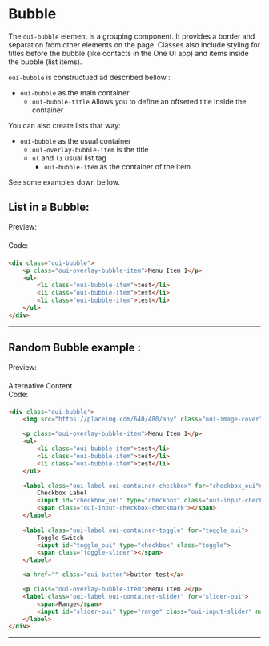 # Bubble

The `oui-bubble` element is a grouping component. It provides a border and separation from other elements on the page.
Classes also include styling for titles before the bubble (like contacts in the One UI app) and items inside the bubble (list items).

`oui-bubble` is constructued ad described bellow :
 - `oui-bubble` as the main container
    - `oui-bubble-title` Allows you to define an offseted title inside the container


You can also create lists that way:
- `oui-bubble` as the usual container
    - `oui-overlay-bubble-item` is the title 
    - `ul` and `li` usual list tag
        - `oui-bubble-item` as the container of the item

See some examples down bellow.


## List in a Bubble:

<div  class="previewCode">
    <div class="preview-item">
        <span style="margin-bottom: 20px;display:block;">Preview:</span>
        <div id="phone-container">
            <div id="phone-shadows"></div>
            <div id="phone-sidebutton"></div>
            <div id="phone-ltbutton"></div>
            <div id="phone-lbbutton"></div>
            <div id="phone-camera">
                <div id="phone-lens"></div>
            </div>
            <object id="phone-screen" data="examples/bubble-list.html" type="text/html" style="">
            </object>
        </div>
    </div>
    <div class="code-item">
        <span style="margin-bottom: 20px;display:block;">Code:</span>

```html
<div class="oui-bubble">
    <p class="oui-overlay-bubble-item">Menu Item 1</p>
    <ul>
        <li class="oui-bubble-item">test</li>
        <li class="oui-bubble-item">test</li>
        <li class="oui-bubble-item">test</li>
    </ul>
</div>
```
</div>

</div>

<hr>

## Random Bubble example :

<div class="previewCode">
    <div class="preview-item">
        <span style="margin-bottom: 20px;display:block;">Preview:</span>
        <div id="phone-container">
            <div id="phone-shadows"></div>
            <div id="phone-sidebutton"></div>
            <div id="phone-ltbutton"></div>
            <div id="phone-lbbutton"></div>
            <div id="phone-camera">
                <div id="phone-lens"></div>
            </div>
            <object id="phone-screen" data="examples/bubble-full.html" type="text/html">
                Alternative Content
            </object>
        </div>
    </div>
    <div class="code-item">
        <span style="margin-bottom: 20px;display:block;">Code:</span>

```html
<div class="oui-bubble">
    <img src="https://placeimg.com/640/480/any" class="oui-image-cover" alt="">

    <p class="oui-overlay-bubble-item">Menu Item 1</p>
    <ul>
        <li class="oui-bubble-item">test</li>
        <li class="oui-bubble-item">test</li>
        <li class="oui-bubble-item">test</li>
    </ul>

    <label class="oui-label oui-container-checkbox" for="checkbox_oui">
        Checkbox Label        
        <input id="checkbox_oui" type="checkbox" class="oui-input-checkbox">
        <span class="oui-input-checkbox-checkmark"></span>
    </label>  
  
    <label class="oui-label oui-container-toggle" for="toggle_oui">
        Toggle Switch
        <input id="toggle_oui" type="checkbox" class="toggle">
        <span class="toggle-slider"></span>
    </label>

    <a href="" class="oui-button">button test</a>

    <p class="oui-overlay-bubble-item">Menu Item 2</p>
    <label class="oui-label oui-container-slider" for="slider-oui">
        <span>Range</span>
        <input id="slider-oui" type="range" class="oui-input-slider" name="points" min="0" max="10">
    </label>
</div>
```
</div>

</div>

<hr>
